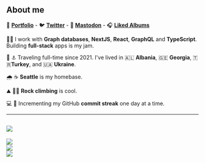 ## About me

🎨  **[Portfolio](https://linesofcode.dev)** -  🐦  **[Twitter](https://twitter.com/linesofcodedev)** -  🐘  **[Mastodon](https://fosstodon.org/@linesofcode)** -  🎧  **[Liked Albums](https://open.spotify.com/playlist/7cih3mDZUI4EbbPlCwWE9f?si=iwGeowETQVupFEoRurU_uA)**

🔬🥼 I work with **Graph databases**, **NextJS**, **React**, **GraphQL** and **TypeScript**. Building **full-stack** apps is my jam.

🌊 ⚓ Traveling full-time since 2021. I've lived in 🇦🇱 **Albania**, 🇬🇪 **Georgia**, 🇹 🇷**Turkey**, and 🇺🇦 **Ukraine**.

🌧️ ☕ **Seattle** is my homebase.

⛰️ 🧗‍♂️ **Rock climbing** is cool.

💻 🚀 Incrementing my GitHub **commit streak** one day at a time.


---

[![](https://gtce.itsvg.in/api?username=linesofcodedev)](https://github.com/VishwaGauravIn/github-twitter-card-embed)
---
![](https://github-readme-stats.vercel.app/api?username=TimMikeladze&theme=dark&hide_border=false&include_all_commits=true&count_private=true)<br/>
![](https://github-readme-streak-stats.herokuapp.com/?user=TimMikeladze&theme=dark&hide_border=false)<br/>
![](https://github-readme-stats.vercel.app/api/top-langs/?username=TimMikeladze&theme=dark&hide_border=false&include_all_commits=true&count_private=true&layout=compact)

